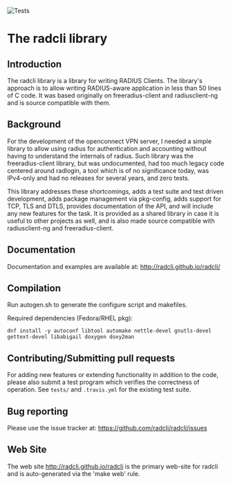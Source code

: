 ![Tests](https://github.com/radcli/radcli/workflows/Tests/badge.svg?branch=master)

# The radcli library

## Introduction

The radcli library is a library for writing RADIUS Clients. The library's
approach is to allow writing RADIUS-aware application in less than 50 lines
of C code. It was based originally on freeradius-client and radiusclient-ng
and is source compatible with them.


## Background

For the development of the openconnect VPN server, I needed a simple library to
allow using radius for authentication and accounting without having to understand
the internals of radius. Such library was the freeradius-client library, but
was undocumented, had too much legacy code centered around radlogin, a tool 
which is of no significance today, was IPv4-only and had no releases for
several years, and zero tests.

This library addresses these shortcomings, adds a test suite and test driven
development, adds package management via pkg-config, adds support for TCP,
TLS and DTLS, provides documentation of the API, and will include any new
features for the task. It is provided as a shared library in case it is
useful to other projects as well, and is also made source compatible with
radiusclient-ng and freeradius-client.


## Documentation

Documentation and examples are available at:
http://radcli.github.io/radcli/

## Compilation

Run autogen.sh to generate the configure script and makefiles.

Required dependencies (Fedora/RHEL pkg):
```
dnf install -y autoconf libtool automake nettle-devel gnutls-devel gettext-devel libabigail doxygen doxy2man
```

## Contributing/Submitting pull requests

For adding new features or extending functionality in addition to the code,
please also submit a test program which verifies the correctness of operation.
See `tests/` and `.travis.yml` for the existing test suite.


## Bug reporting

Please use the issue tracker at:
https://github.com/radcli/radcli/issues


## Web Site

The web site http://radcli.github.io/radcli is the primary web-site for
radcli and is auto-generated via the 'make web' rule.
